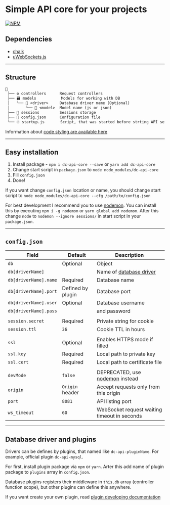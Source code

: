 # Simple API core for your projects

[![NPM](https://nodei.co/npm/dc-api-core.png)](https://npmjs.com/package/dc-api-core)

## Dependencies

* [chalk](https://github.com/chalk/chalk)
* [uWebSockets.js](https://github.com/uNetworking/uWebSockets.js)

---

## Structure

```txt
📙
 ├── ⚙️ controllers      Request controllers
 ├── 🗃️ models           Models for working with DB
 │   └── 📁 <driver>     Database driver name (Optional)
 │       └── 📜 <model>  Model name (js or json)
 ├── 🔑 sessions         Sessions storage
 ├── ️📃 config.json      Configuration file
 └── ⏱ startup.js       Script, that was started before strting API server
```

Information about [code styling are available here](docs/CodeStyling.md)

---

## Easy installation

1) Install package - `npm i dc-api-core --save` or `yarn add dc-api-core`
2) Change start script in `package.json` to `node node_modules/dc-api-core`
3) Fill `config.json`
4) Done!

If you want change `config.json` location or name, you should
change start script to `node node_modules/dc-api-core --cfg /path/to/config.json`

For best development I recommend you to use [nodemon].
You can install this by executing `npm i -g nodemon` or `yarn global add nodemon`.
After this change `node` to `nodemon --ignore sessions/` in start script in your `package.json`.

---

## `config.json`

| Field                 | Default             | Description                                  |
|-----------------------|---------------------|----------------------------------------------|
| `db`                  | Optional            | Object                                       |
| `db[driverName]`      |                     | Name of [database driver](#plugins)          |
| `db[driverName].name` | Required            | Database name                                |
| `db[driverName].port` | Defined by plugin   | Database port                                |
| `db[driverName].user` | Optional            | Database username                            |
| `db[driverName].pass` |                     | and password                                 |
|                       |                     |                                              |
| `session.secret`      | Required            | Private string for cookie                    |
| `session.ttl`         | `36`                | Cookie TTL in hours                          |
|                       |                     |                                              |
| `ssl`                 | Optional            | Enables HTTPS mode if filled                 |
| `ssl.key`             | Required            | Local path to private key                    |
| `ssl.cert`            | Required            | Local path to certificate file               |
|                       |                     |                                              |
| `devMode`             | `false`             | DEPRECATED, use [nodemon] instead            |
| `origin`              | `Origin` header     | Accept requests only from this origin        |
| `port`                | `8081`              | API listing port                             |
| `ws_timeout`          | `60`                | WebSocket request waiting timeout in seconds |

[nodemon]: https://github.com/remy/nodemon

---

<tag id="plugins" />

## Database driver and plugins

Drivers can be defines by plugins, that named like `dc-api-pluginName`.
For example, official plugin `dc-api-mysql`.

For first, install plugin package via `npm` or `yarn`.
Arter this add name of plugin package to `plugins` array in `config.json`.

Database plugins registers their middleware in `this.db` array (controller function scope),
but other plugins can define this anywhere.

If you want create your own plugin, read [plugin developing documentation](docs/Plugins.md)
